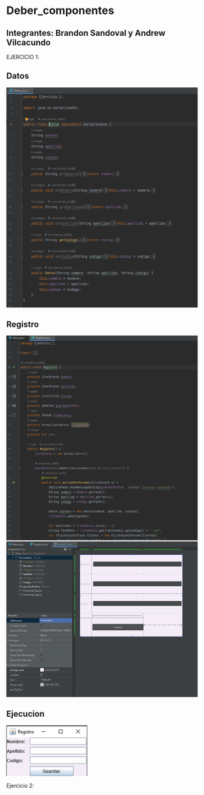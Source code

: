 # Deber_componentes
## Integrantes: Brandon Sandoval y Andrew Vilcacundo


EJERCICIO 1:

## Datos
![](datos.png)
## Registro
![](registro1.png)
![](registro2.png)
## Ejecucion
![](registro3.png)



Ejercicio 2:


